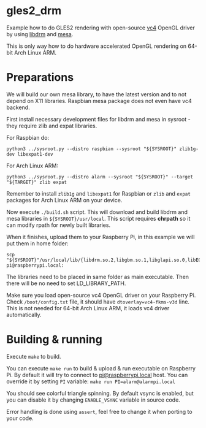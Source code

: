 # gles2_drm

Example how to do GLES2 rendering with open-source [vc4] OpenGL driver by using [libdrm][libdrm] and [mesa][mesa].

This is only way how to do hardware accelerated OpenGL rendering on 64-bit Arch Linux ARM.

# Preparations

We will build our own mesa library, to have the latest version and to not depend on X11 libraries. Raspbian mesa
package does not even have vc4 backend.

First install necessary development files for libdrm and mesa in sysroot - they require zlib and expat libraries.

For Raspbian do:

    python3 ../sysroot.py --distro raspbian --sysroot "${SYSROOT}" zlib1g-dev libexpat1-dev

For Arch Linux ARM:

    python3 ../sysroot.py --distro alarm --sysroot "${SYSROOT}" --target "${TARGET}" zlib expat

Remember to install `zlib1g` and `libexpat1` for Raspbian or `zlib` and `expat` packages for Arch Linux ARM on
your device.

Now execute `./build.sh` script. This will download and build libdrm and mesa libraries in `${SYSROOT}/usr/local`.
This script requires **chrpath** so it can modify rpath for newly built libraries.

When it finishes, upload them to your Raspberry Pi, in this example we will put them in home folder:

    scp "${SYSROOT}"/usr/local/lib/{libdrm.so.2,libgbm.so.1,libglapi.so.0,libEGL.so.1,libGLESv2.so.2,dri/vc4_dri.so} pi@raspberrypi.local:

The libraries need to be placed in same folder as main executable. Then there will be no need to set LD_LIBRARY_PATH.

Make sure you load open-source vc4 OpenGL driver on your Raspberry Pi. Check `/boot/config.txt` file,
it should have `dtoverlay=vc4-fkms-v3d` line. This is not needed for 64-bit Arch Linux ARM, it loads vc4
driver automatically.

# Building & running

Execute `make` to build.

You can execute `make run` to build & upload & run executable on Raspberry Pi. By default it will
try to connect to pi@raspberrypi.local host. You can override it by setting `PI` variable:
`make run PI=alarm@alarmpi.local`

You should see colorful triangle spinning. By default vsync is enabled, but you can disable it by changing
`ENABLE_VSYNC` variable in source code.

Error handling is done using `assert`, feel free to change it when porting to your code.

[vc4]: https://dri.freedesktop.org/docs/drm/gpu/vc4.html
[libdrm]: https://cgit.freedesktop.org/mesa/drm/
[mesa]: https://www.mesa3d.org/
